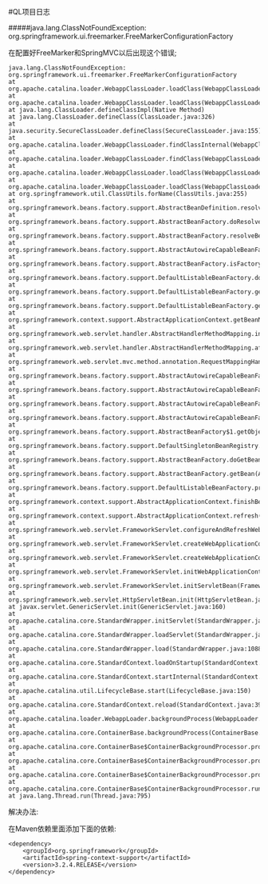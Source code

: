 #QL项目日志

#####java.lang.ClassNotFoundException: org.springframework.ui.freemarker.FreeMarkerConfigurationFactory

在配置好FreeMarker和SpringMVC以后出现这个错误;

	java.lang.ClassNotFoundException: org.springframework.ui.freemarker.FreeMarkerConfigurationFactory
	at org.apache.catalina.loader.WebappClassLoader.loadClass(WebappClassLoader.java:1714)
	at org.apache.catalina.loader.WebappClassLoader.loadClass(WebappClassLoader.java:1559)
	at java.lang.ClassLoader.defineClassImpl(Native Method)
	at java.lang.ClassLoader.defineClass(ClassLoader.java:326)
	at java.security.SecureClassLoader.defineClass(SecureClassLoader.java:155)
	at org.apache.catalina.loader.WebappClassLoader.findClassInternal(WebappClassLoader.java:2895)
	at org.apache.catalina.loader.WebappClassLoader.findClass(WebappClassLoader.java:1173)
	at org.apache.catalina.loader.WebappClassLoader.loadClass(WebappClassLoader.java:1681)
	at org.apache.catalina.loader.WebappClassLoader.loadClass(WebappClassLoader.java:1559)
	at org.springframework.util.ClassUtils.forName(ClassUtils.java:255)
	at org.springframework.beans.factory.support.AbstractBeanDefinition.resolveBeanClass(AbstractBeanDefinition.java:416)
	at org.springframework.beans.factory.support.AbstractBeanFactory.doResolveBeanClass(AbstractBeanFactory.java:1302)
	at org.springframework.beans.factory.support.AbstractBeanFactory.resolveBeanClass(AbstractBeanFactory.java:1273)
	at org.springframework.beans.factory.support.AbstractAutowireCapableBeanFactory.predictBeanType(AbstractAutowireCapableBeanFactory.java:575)
	at org.springframework.beans.factory.support.AbstractBeanFactory.isFactoryBean(AbstractBeanFactory.java:1350)
	at org.springframework.beans.factory.support.DefaultListableBeanFactory.doGetBeanNamesForType(DefaultListableBeanFactory.java:355)
	at org.springframework.beans.factory.support.DefaultListableBeanFactory.getBeanNamesForType(DefaultListableBeanFactory.java:334)
	at org.springframework.beans.factory.support.DefaultListableBeanFactory.getBeanNamesForType(DefaultListableBeanFactory.java:321)
	at org.springframework.context.support.AbstractApplicationContext.getBeanNamesForType(AbstractApplicationContext.java:1174)
	at org.springframework.web.servlet.handler.AbstractHandlerMethodMapping.initHandlerMethods(AbstractHandlerMethodMapping.java:102)
	at org.springframework.web.servlet.handler.AbstractHandlerMethodMapping.afterPropertiesSet(AbstractHandlerMethodMapping.java:88)
	at org.springframework.web.servlet.mvc.method.annotation.RequestMappingHandlerMapping.afterPropertiesSet(RequestMappingHandlerMapping.java:163)
	at org.springframework.beans.factory.support.AbstractAutowireCapableBeanFactory.invokeInitMethods(AbstractAutowireCapableBeanFactory.java:1571)
	at org.springframework.beans.factory.support.AbstractAutowireCapableBeanFactory.initializeBean(AbstractAutowireCapableBeanFactory.java:1509)
	at org.springframework.beans.factory.support.AbstractAutowireCapableBeanFactory.doCreateBean(AbstractAutowireCapableBeanFactory.java:521)
	at org.springframework.beans.factory.support.AbstractAutowireCapableBeanFactory.createBean(AbstractAutowireCapableBeanFactory.java:458)
	at org.springframework.beans.factory.support.AbstractBeanFactory$1.getObject(AbstractBeanFactory.java:296)
	at org.springframework.beans.factory.support.DefaultSingletonBeanRegistry.getSingleton(DefaultSingletonBeanRegistry.java:223)
	at org.springframework.beans.factory.support.AbstractBeanFactory.doGetBean(AbstractBeanFactory.java:293)
	at org.springframework.beans.factory.support.AbstractBeanFactory.getBean(AbstractBeanFactory.java:194)
	at org.springframework.beans.factory.support.DefaultListableBeanFactory.preInstantiateSingletons(DefaultListableBeanFactory.java:628)
	at org.springframework.context.support.AbstractApplicationContext.finishBeanFactoryInitialization(AbstractApplicationContext.java:932)
	at org.springframework.context.support.AbstractApplicationContext.refresh(AbstractApplicationContext.java:479)
	at org.springframework.web.servlet.FrameworkServlet.configureAndRefreshWebApplicationContext(FrameworkServlet.java:651)
	at org.springframework.web.servlet.FrameworkServlet.createWebApplicationContext(FrameworkServlet.java:602)
	at org.springframework.web.servlet.FrameworkServlet.createWebApplicationContext(FrameworkServlet.java:665)
	at org.springframework.web.servlet.FrameworkServlet.initWebApplicationContext(FrameworkServlet.java:521)
	at org.springframework.web.servlet.FrameworkServlet.initServletBean(FrameworkServlet.java:462)
	at org.springframework.web.servlet.HttpServletBean.init(HttpServletBean.java:136)
	at javax.servlet.GenericServlet.init(GenericServlet.java:160)
	at org.apache.catalina.core.StandardWrapper.initServlet(StandardWrapper.java:1280)
	at org.apache.catalina.core.StandardWrapper.loadServlet(StandardWrapper.java:1193)
	at org.apache.catalina.core.StandardWrapper.load(StandardWrapper.java:1088)
	at org.apache.catalina.core.StandardContext.loadOnStartup(StandardContext.java:5176)
	at org.apache.catalina.core.StandardContext.startInternal(StandardContext.java:5460)
	at org.apache.catalina.util.LifecycleBase.start(LifecycleBase.java:150)
	at org.apache.catalina.core.StandardContext.reload(StandardContext.java:3954)
	at org.apache.catalina.loader.WebappLoader.backgroundProcess(WebappLoader.java:426)
	at org.apache.catalina.core.ContainerBase.backgroundProcess(ContainerBase.java:1345)
	at org.apache.catalina.core.ContainerBase$ContainerBackgroundProcessor.processChildren(ContainerBase.java:1530)
	at org.apache.catalina.core.ContainerBase$ContainerBackgroundProcessor.processChildren(ContainerBase.java:1540)
	at org.apache.catalina.core.ContainerBase$ContainerBackgroundProcessor.processChildren(ContainerBase.java:1540)
	at org.apache.catalina.core.ContainerBase$ContainerBackgroundProcessor.run(ContainerBase.java:1519)
	at java.lang.Thread.run(Thread.java:795)

解决办法:

在Maven依赖里面添加下面的依赖:

	<dependency>
    	<groupId>org.springframework</groupId>
    	<artifactId>spring-context-support</artifactId>
    	<version>3.2.4.RELEASE</version>
	</dependency>